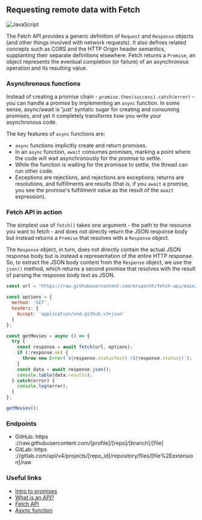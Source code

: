 ## Requesting remote data with Fetch

![JavaScript](https://img.shields.io/badge/javascript-%23323330.svg?style=for-the-badge&logo=javascript&logoColor=%23F7DF1E)

The Fetch API provides a generic definition of ```Request``` and ```Response```
objects (and other things involved with network requests). It also defines
related concepts such as CORS and the HTTP Origin header semantics, supplanting
their separate definitions elsewhere. Fetch returns a ```Promise```, an object
represents the eventual completion (or failure) of an asynchronous operation
and its resulting value.

### Asynchronous functions

Instead of creating a promise chain - ```promise.then(success).catch(error)``` -
you can handle a promise by implementing an ```async``` function. In some sense,
async/await is 'just' syntatic sugar for creating and consuming promises, and
yet it completely transforms how you write your asynchronous code.

The key features of ```async``` functions are:

- ```async``` functions implicitly create and return promises.
- In an ```async``` function, ```await``` consumes promises, marking a point
  where the code will wait asynchronously for the promise to settle.
- While the function is waiting for the promisse to settle, the thread can run
  other code.
- Exceptions are rejections, and rejections are exceptions; returns are
  resolutions, and fulfillments are results (that is, if you ```await``` a
  promise, you see the promise's fulfillment value as the result of the ```await```
  expression).

### Fetch API in action

The simplest use of ```fetch()``` takes one argument - the path to the resource
you want to fetch - and does not directly return the JSON response body but
instead returns a ```Promise``` that resolves with a ```Response``` object.

The ```Response``` object, in turn, does not directly contain the actual JSON
response body but is instead a representation of the entire HTTP response. So,
to extract the JSON body content from the ```Response``` object, we use the
```json()``` method, which returns a second promise that resolves with the
result of parsing the response body text as JSON.

```javascript
const url = 'https://raw.githubusercontent.com/mrspecht/fetch-api/main/movies.json';

const options = {
  method: 'GET',
  headers: {
    Accept: 'application/vnd.github.v3+json'
  }
};

const getMovies = async () => {
  try {
    const response = await fetch(url, options);
    if (!response.ok) {
      throw new Error(`${response.statusText} (${response.status})`);
    }
    const data = await response.json();
    console.table(data.results);
  } catch(error) {
    console.log(error);
  }
};

getMovies();
```

### Endpoints

- GitHub: https&#8203;://raw.githubusercontent.com/[profile]/[repo]/[branch]/[file]
- GitLab: https&#8203;://gitlab.com/api/v4/projects/[repo_id]/repository/files/[file%2Eextension]/raw

### Useful links

- [Intro to promises](https://web.dev/promises/)
- [What is an API?](https://www.youtube.com/watch?v=s7wmiS2mSXY)
- [Fetch API](https://developer.mozilla.org/en-US/docs/Web/API/Fetch_API)
- [Async function](https://developer.mozilla.org/en-US/docs/Web/JavaScript/Reference/Statements/async_function)
